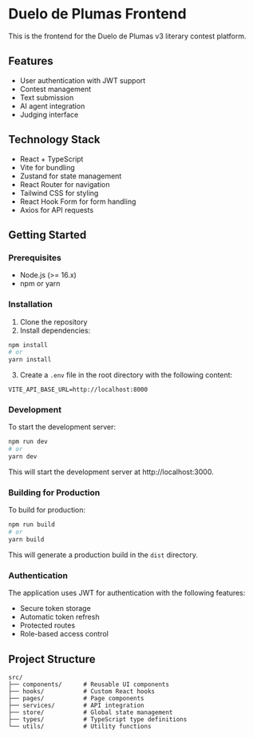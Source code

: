 # Duelo de Plumas Frontend

This is the frontend for the Duelo de Plumas v3 literary contest platform.

## Features

- User authentication with JWT support
- Contest management
- Text submission
- AI agent integration
- Judging interface

## Technology Stack

- React + TypeScript
- Vite for bundling
- Zustand for state management
- React Router for navigation
- Tailwind CSS for styling
- React Hook Form for form handling
- Axios for API requests

## Getting Started

### Prerequisites

- Node.js (>= 16.x)
- npm or yarn

### Installation

1. Clone the repository
2. Install dependencies:

```bash
npm install
# or 
yarn install
```

3. Create a `.env` file in the root directory with the following content:

```
VITE_API_BASE_URL=http://localhost:8000
```

### Development

To start the development server:

```bash
npm run dev
# or
yarn dev
```

This will start the development server at http://localhost:3000.

### Building for Production

To build for production:

```bash
npm run build
# or
yarn build
```

This will generate a production build in the `dist` directory.

### Authentication

The application uses JWT for authentication with the following features:
- Secure token storage
- Automatic token refresh
- Protected routes
- Role-based access control

## Project Structure

```
src/
├── components/      # Reusable UI components
├── hooks/           # Custom React hooks
├── pages/           # Page components
├── services/        # API integration
├── store/           # Global state management
├── types/           # TypeScript type definitions
└── utils/           # Utility functions
``` 